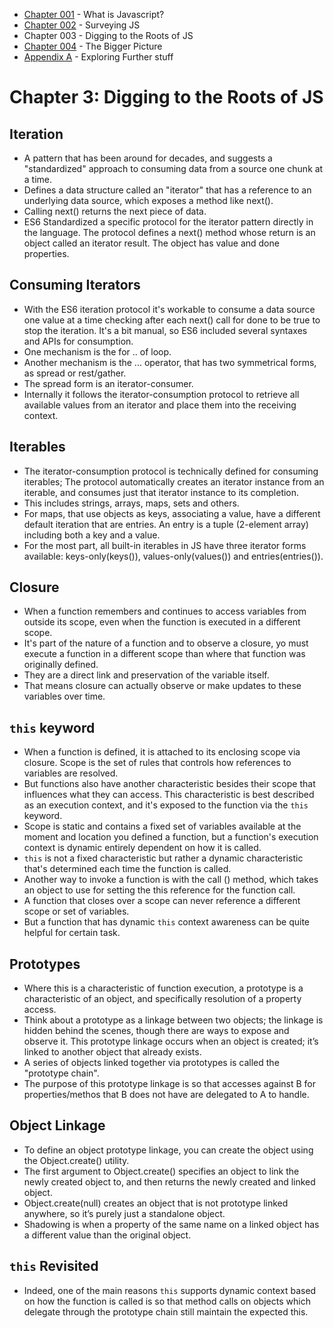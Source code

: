 
- [Chapter 001](https://github.com/Unosquare-CoE-JavaScript/christian-barajas/blob/YDKJSY/101_YDKJSY_Get-started/chapter001.md) - What is Javascript?
- [Chapter 002](https://github.com/Unosquare-CoE-JavaScript/christian-barajas/blob/YDKJSY/101_YDKJSY_Get-started/chapter002.md) - Surveying JS
- Chapter 003 - Digging to the Roots of JS
- [Chapter 004](https://github.com/Unosquare-CoE-JavaScript/christian-barajas/blob/YDKJSY/101_YDKJSY_Get-started/chapter004.md) - The Bigger Picture
- [Appendix A](https://github.com/Unosquare-CoE-JavaScript/christian-barajas/blob/YDKJSY/101_YDKJSY_Get-started/AppendixA.md) -  Exploring Further stuff

# Chapter 3: Digging to the Roots of JS 

## Iteration 
- A pattern that has been around for decades, and suggests a "standardized" approach to consuming data from a source one chunk at a time. 
- Defines a data structure called an "iterator" that has a reference to an underlying data source, which exposes a method like next().  
- Calling next() returns the next piece of data. 
- ES6 Standardized a specific protocol for the iterator pattern directly in the language. The protocol defines a next() method whose return is an object called an iterator result. The object has value and done properties. 

## Consuming Iterators 
- With the ES6 iteration protocol it's workable to consume a data source one value at a time checking after each next() call for done to be true to stop the iteration. It's a bit manual, so ES6 included several syntaxes and APIs for consumption. 
- One mechanism is the for .. of loop. 
- Another mechanism is the ... operator, that has two symmetrical forms, as spread or rest/gather. 
- The spread form is an iterator-consumer. 
- Internally it follows the iterator-consumption protocol to retrieve all available values from an iterator and place them into the receiving context. 

## Iterables 
- The iterator-consumption protocol is technically defined for consuming iterables; The protocol automatically creates an iterator instance from an iterable, and consumes just that iterator instance to its completion. 
- This includes strings, arrays, maps, sets and others. 
- For maps, that use objects as keys, associating a value, have a different default iteration that are entries. An entry is a tuple (2-element array) including both a key and a value. 
- For the most part, all built-in iterables in JS have three iterator forms available: keys-only(keys()), values-only(values()) and entries(entries()).

## Closure 
- When a function remembers and continues to access variables from outside its scope, even when the function is executed in a different scope.
- It's part of the nature of a function and to observe a closure, yo must execute a function in a different scope than where that function was originally defined. 
- They are a direct link and preservation of the variable itself.
- That means closure can actually observe or make updates to these variables over time. 

## `this` keyword 
- When a function is defined, it is attached to its enclosing scope via closure. Scope is the set of rules that controls how references to variables are resolved. 
-  But functions also have another characteristic besides their scope that influences what they can access. This characteristic is best described as an execution context, and it's exposed to the function via the `this` keyword. 
- Scope is static and contains a fixed set of variables available at the moment and location you defined a function, but a function's execution context is dynamic entirely dependent on how it is called. 
- `this` is not a fixed characteristic but rather a dynamic characteristic that's determined each time the function is called. 
- Another way to invoke a function is with the call () method, which takes an object to use for setting the this reference for the function call. 
- A function that closes over a scope can never reference a different scope or set of variables.  
- But a function that has dynamic `this` context awareness can be quite helpful for certain task. 

## Prototypes 
- Where this is a characteristic of function execution, a prototype is a characteristic of an object, and specifically resolution of a property access. 
- Think about a prototype as a linkage between two objects; the linkage is hidden behind the scenes, though there are ways to expose and observe it. This prototype linkage occurs when an object is created; it’s linked to another object that already exists. 
- A series of objects linked together via prototypes is called the "prototype chain".
- The purpose of this prototype linkage is so that accesses against B for properties/methos that B does not have are delegated to A to handle. 

## Object Linkage 
- To define an object prototype linkage, you can create the object using the Object.create() utility. 
- The first argument to Object.create() specifies an object to link the newly created object to, and then returns the newly created and linked object. 
- Object.create(null) creates an object that is not prototype linked anywhere, so it’s purely just a standalone object. 
- Shadowing is when a property of the same name on a linked object has a different value than the original object. 

 ## `this` Revisited 
- Indeed, one of the main reasons `this` supports dynamic context based on how the function is called is so that method calls on objects which delegate through the prototype chain still maintain the expected this. 

